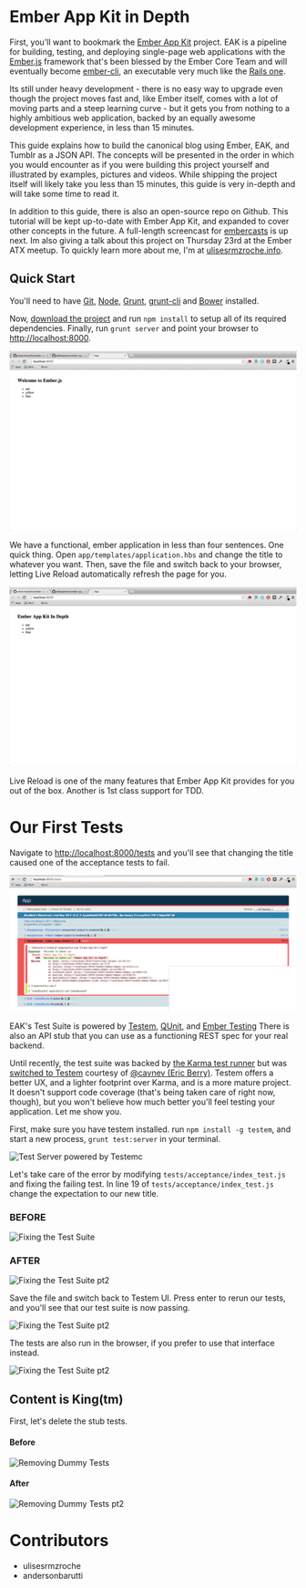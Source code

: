 Ember App Kit in Depth
=================

First, you'll want to bookmark the [Ember App Kit](https://github.com/stefanpenner/ember-app-kit)
project. EAK is a pipeline for building, testing, and deploying single-page web applications
with the [Ember.js](http://ember.js.com) framework that's been blessed
by the Ember Core Team and will eventually become
[ember-cli](http://github.com/stefanpenner/ember-cli), an executable
very much like the [Rails one](http://rubyonrails.org). 

Its still under heavy development - there is no easy way to upgrade
even though the project moves fast and, like Ember itself, comes with a lot of moving parts
and a steep learning curve - but it gets you from nothing to a highly
ambitious web application, backed by an equally awesome development
experience, in less than 15 minutes.

This guide explains how to build the canonical blog using Ember, EAK,
and Tumblr as a JSON API. The concepts will be presented in
the order in which you would encounter as if you were building this
project yourself and illustrated by examples, pictures and videos.
While shipping the project itself will likely take you less than 15 minutes,
this guide is very in-depth and will take some time to read it.

In addition to this guide, there is also an open-source repo on
Github. This tutorial
will be kept up-to-date with Ember App Kit, and expanded to cover other
concepts in the future. A full-length screencast for [embercasts](http://embercasts.com) is up next. Im also giving a talk about this project on Thursday 23rd at the Ember ATX meetup. To quickly learn more about me, I'm at [ulisesrmzroche.info](http://ulisesrmzroche.info).

## Quick Start

You'll need to have [Git](http://git-scm.com/),
[Node](http://nodejs.org/), [Grunt](http://gruntjs.com/),
[grunt-cli](https://github.com/gruntjs/grunt-cli) and
[Bower](http://bower.io/) installed.

Now, [download the
project](https://github.com/stefanpenner/ember-app-kit/archive/master.zip)
and run `npm install` to setup all of its required dependencies. Finally, run `grunt server` and point your browser to [http://localhost:8000](http://localhost:8000).

![Hello World](/public/assets/images/thumb-1.png "Hello World")

We have a functional, ember application in less than four sentences. One
quick thing. Open `app/templates/application.hbs` and change the title to whatever you want. Then, save the file
and switch back to your browser, letting Live Reload automatically
refresh the page for you.

![Hello World](/public/assets/images/thumb-2.png "Hello World")

Live Reload is one of the many features that Ember App Kit provides for
you out of the box. Another is 1st class support for TDD.

# Our First Tests

Navigate to [http://localhost:8000/tests](http://localhost:8000/tests)
and you'll see that changing the title caused one of the acceptance
tests to fail.

![Broken Test Suite](/public/assets/images/first-tests-thumb-1.png "Broken Tests")

EAK's Test Suite is powered by [Testem](https://github.com/airportyh/testem), [QUnit](qunitjs.com), and [Ember Testing](http://emberjs.com/guides/testing/integration/)
There is also an API stub that you can use as a functioning REST spec for your
real backend.

Until recently, the test suite was backed by [the Karma test
runner](http://karma-runner.github.io/0.10/index.html) but was 
[switched to
Testem](https://github.com/stefanpenner/ember-app-kit/pull/292) courtesy of [@cavnev (Eric Berry)](https://github.com/cavneb). Testem offers a better UX, and a lighter footprint over Karma, and is a more mature project. It
doesn't support code coverage (that's being taken care of right now,
though), but you won't believe how much better you'll feel testing your
application. Let me show you.

First, make sure you have testem installed. run `npm install -g testem`,
and start a new process, `grunt test:server` in your terminal.

![Test Server powered by Testemc](/public/assets/images/testem-thumb-1.png "Test Server
powered by Testem")

Let's take care of the error by modifying
`tests/acceptance/index_test.js` and fixing the failing test. In line 19
of `tests/acceptance/index_test.js` change the expectation to our new
title.

### BEFORE
![Fixing the Test Suite](/public/assets/images/fixing-the-test-suite.png "Test Server
powered by Testem")
### AFTER
![Fixing the Test Suite pt2](/public/assets/images/fixing-the-test-suite-2.png "Test Server
powered by Testem")

Save the file and switch back to Testem UI. Press enter to rerun our
tests, and you'll see that our test suite is now passing.

![Fixing the Test Suite pt2](/public/assets/images/first-green-tests.png "Test Server
powered by Testem")

The tests are also run in the browser, if you prefer to use that
interface instead.

![Fixing the Test Suite pt2](/public/assets/images/first-green-tests-browser.png "Test Server
powered by Testem")

## Content is King(tm)

First, let's delete the stub tests.

#### Before
![Removing Dummy Tests](/public/assets/images/dummy-tests-before.png "Test Server
powered by Testem")
#### After
![Removing Dummy Tests pt2](/public/assets/images/dummy-tests-after.png "Test Server
powered by Testem")


# Contributors

* ulisesrmzroche
* andersonbarutti
